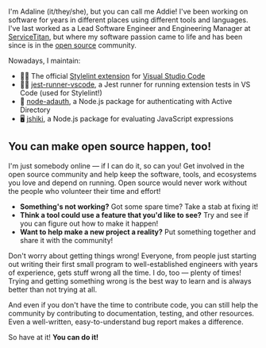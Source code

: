 I'm Adaline (it/they/she), but you can call me Addie! I've been working on software for years in different places using different tools and languages. I've last worked as a Lead Software Engineer and Engineering Manager at [ServiceTitan](https://servicetitan.com/), but where my software passion came to life and has been since is in the [open source](https://opensource.org/faq#category-basics) community.

Nowadays, I maintain:

- 🤵🏼 The official [Stylelint extension](https://github.com/stylelint/vscode-stylelint) for [Visual Studio Code](https://code.visualstudio.com/)
- 🏃🏼 [jest-runner-vscode](https://github.com/adalinesimonian/jest-runner-vscode), a Jest runner for running extension tests in VS Code (used for Stylelint!)
- 🔐 [node-adauth](https://github.com/adalinesimonian/node-adauth), a Node.js package for authenticating with Active Directory
- 🖥️ [jshiki](https://github.com/adalinesimonian/jshiki), a Node.js package for evaluating JavaScript expressions

## You can make open source happen, too!

I'm just somebody online — if I can do it, so can you! Get involved in the open source community and help keep the software, tools, and ecosystems you love and depend on running. Open source would never work without the people who volunteer their time and effort!

- **Something's not working?** Got some spare time? Take a stab at fixing it!
- **Think a tool could use a feature that you'd like to see?** Try and see if you can figure out how to make it happen!
- **Want to help make a new project a reality?** Put something together and share it with the community!

Don't worry about getting things wrong! Everyone, from people just starting out writing their first small program to well-established engineers with years of experience, gets stuff wrong all the time. I do, too — plenty of times! Trying and getting something wrong is the best way to learn and is always better than not trying at all.

And even if you don't have the time to contribute code, you can still help the community by contributing to documentation, testing, and other resources. Even a well-written, easy-to-understand bug report makes a difference.

So have at it! **You can do it!**
